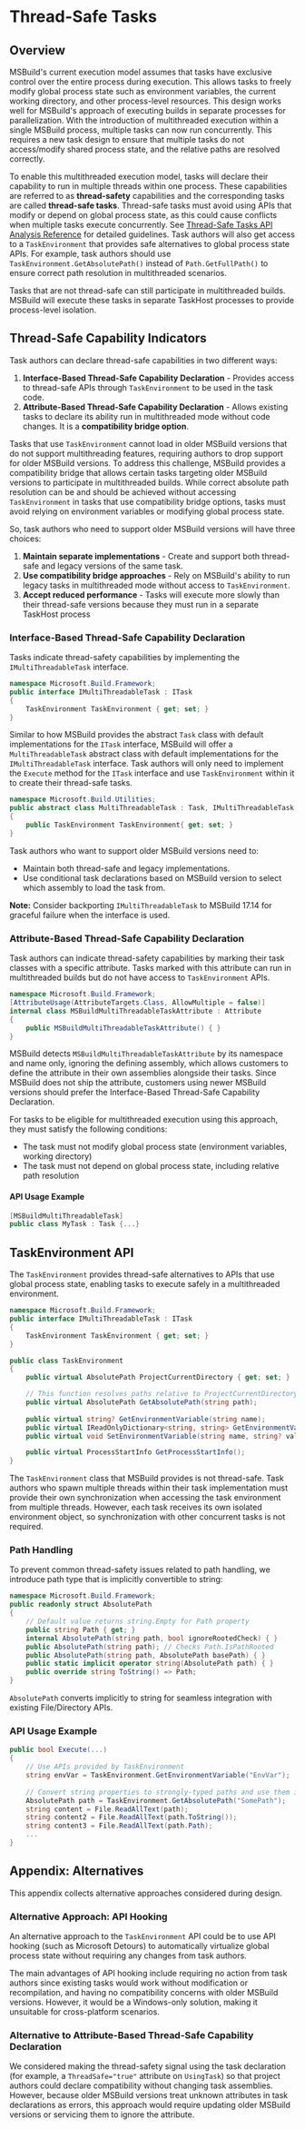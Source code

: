 # Thread-Safe Tasks

## Overview

MSBuild's current execution model assumes that tasks have exclusive control over the entire process during execution. This allows tasks to freely modify global process state such as environment variables, the current working directory, and other process-level resources. This design works well for MSBuild's approach of executing builds in separate processes for parallelization. With the introduction of multithreaded execution within a single MSBuild process, multiple tasks can now run concurrently. This requires a new task design to ensure that multiple tasks do not access/modify shared process state, and the relative paths are resolved correctly.

To enable this multithreaded execution model, tasks will declare their capability to run in multiple threads within one process. These capabilities are referred to as **thread-safety** capabilities and the corresponding tasks are called **thread-safe tasks**. Thread-safe tasks must avoid using APIs that modify or depend on global process state, as this could cause conflicts when multiple tasks execute concurrently. See [Thread-Safe Tasks API Analysis Reference](thread-safe-tasks-api-analysis.md) for detailed guidelines. Task authors will also get access to a `TaskEnvironment` that provides safe alternatives to global process state APIs. For example, task authors should use `TaskEnvironment.GetAbsolutePath()` instead of `Path.GetFullPath()` to ensure correct path resolution in multithreaded scenarios.

Tasks that are not thread-safe can still participate in multithreaded builds. MSBuild will execute these tasks in separate TaskHost processes to provide process-level isolation.

## Thread-Safe Capability Indicators

Task authors can declare thread-safe capabilities in two different ways:
1. **Interface-Based Thread-Safe Capability Declaration** - Provides access to thread-safe APIs through `TaskEnvironment` to be used in the task code.
2. **Attribute-Based Thread-Safe Capability Declaration** - Allows existing tasks to declare its ability run in multithreaded mode without code changes. It is a **compatibility bridge option**.

Tasks that use `TaskEnvironment` cannot load in older MSBuild versions that do not support multithreading features, requiring authors to drop support for older MSBuild versions. To address this challenge, MSBuild provides a compatibility bridge that allows certain tasks targeting older MSBuild versions to participate in multithreaded builds. While correct absolute path resolution can be and should be achieved without accessing `TaskEnvironment` in tasks that use compatibility bridge options, tasks must avoid relying on environment variables or modifying global process state.

So, task authors who need to support older MSBuild versions will have three choices:
1. **Maintain separate implementations** - Create and support both thread-safe and legacy versions of the same task.
2. **Use compatibility bridge approaches** - Rely on MSBuild's ability to run legacy tasks in multithreaded mode without access to `TaskEnvironment`.
3. **Accept reduced performance** - Tasks will execute more slowly than their thread-safe versions because they must run in a separate TaskHost process

### Interface-Based Thread-Safe Capability Declaration

Tasks indicate thread-safety capabilities by implementing the `IMultiThreadableTask` interface.

```csharp
namespace Microsoft.Build.Framework;
public interface IMultiThreadableTask : ITask
{
    TaskEnvironment TaskEnvironment { get; set; }
}
```

Similar to how MSBuild provides the abstract `Task` class with default implementations for the `ITask` interface, MSBuild will offer a `MultiThreadableTask` abstract class with default implementations for the `IMultiThreadableTask` interface. Task authors will only need to implement the `Execute` method for the `ITask` interface and use `TaskEnvironment` within it to create their thread-safe tasks.

```csharp
namespace Microsoft.Build.Utilities;
public abstract class MultiThreadableTask : Task, IMultiThreadableTask
{
    public TaskEnvironment TaskEnvironment{ get; set; }
}
```

Task authors who want to support older MSBuild versions need to:
- Maintain both thread-safe and legacy implementations.
- Use conditional task declarations based on MSBuild version to select which assembly to load the task from.

**Note:** Consider backporting `IMultiThreadableTask` to MSBuild 17.14 for graceful failure when the interface is used.

### Attribute-Based Thread-Safe Capability Declaration

Task authors can indicate thread-safety capabilities by marking their task classes with a specific attribute. Tasks marked with this attribute can run in multithreaded builds but do not have access to `TaskEnvironment` APIs.

```csharp
namespace Microsoft.Build.Framework;
[AttributeUsage(AttributeTargets.Class, AllowMultiple = false)]
internal class MSBuildMultiThreadableTaskAttribute : Attribute
{
    public MSBuildMultiThreadableTaskAttribute() { }
}
```

MSBuild detects `MSBuildMultiThreadableTaskAttribute` by its namespace and name only, ignoring the defining assembly, which allows customers to define the attribute in their own assemblies alongside their tasks. Since MSBuild does not ship the attribute, customers using newer MSBuild versions should prefer the Interface-Based Thread-Safe Capability Declaration.

For tasks to be eligible for multithreaded execution using this approach, they must satisfy the following conditions:
- The task must not modify global process state (environment variables, working directory)
- The task must not depend on global process state, including relative path resolution

#### API Usage Example

```csharp
[MSBuildMultiThreadableTask]
public class MyTask : Task {...}
```

## TaskEnvironment API

The `TaskEnvironment` provides thread-safe alternatives to APIs that use global process state, enabling tasks to execute safely in a multithreaded environment.

```csharp
namespace Microsoft.Build.Framework;
public interface IMultiThreadableTask : ITask
{
    TaskEnvironment TaskEnvironment { get; set; }
}

public class TaskEnvironment
{ 
    public virtual AbsolutePath ProjectCurrentDirectory { get; set; }

    // This function resolves paths relative to ProjectCurrentDirectory.
    public virtual AbsolutePath GetAbsolutePath(string path);
    
    public virtual string? GetEnvironmentVariable(string name);
    public virtual IReadOnlyDictionary<string, string> GetEnvironmentVariables();
    public virtual void SetEnvironmentVariable(string name, string? value);

    public virtual ProcessStartInfo GetProcessStartInfo();
}
```

The `TaskEnvironment` class that MSBuild provides is not thread-safe. Task authors who spawn multiple threads within their task implementation must provide their own synchronization when accessing the task environment from multiple threads. However, each task receives its own isolated environment object, so synchronization with other concurrent tasks is not required.

### Path Handling

To prevent common thread-safety issues related to path handling, we introduce path type that is implicitly convertible to string:

```csharp
namespace Microsoft.Build.Framework;
public readonly struct AbsolutePath
{
    // Default value returns string.Empty for Path property
    public string Path { get; }
    internal AbsolutePath(string path, bool ignoreRootedCheck) { }
    public AbsolutePath(string path); // Checks Path.IsPathRooted
    public AbsolutePath(string path, AbsolutePath basePath) { }
    public static implicit operator string(AbsolutePath path) { }
    public override string ToString() => Path;
}
```

`AbsolutePath` converts implicitly to string for seamless integration with existing File/Directory APIs.

### API Usage Example

```csharp
public bool Execute(...)
{
    // Use APIs provided by TaskEnvironment
    string envVar = TaskEnvironment.GetEnvironmentVariable("EnvVar");
       
    // Convert string properties to strongly-typed paths and use them in standard File/Directory APIs
    AbsolutePath path = TaskEnvironment.GetAbsolutePath("SomePath");
    string content = File.ReadAllText(path);
    string content2 = File.ReadAllText(path.ToString());
    string content3 = File.ReadAllText(path.Path);
    ...
}
```

## Appendix: Alternatives

This appendix collects alternative approaches considered during design.

### Alternative Approach: API Hooking

An alternative approach to the `TaskEnvironment` API could be to use API hooking (such as Microsoft Detours) to automatically virtualize global process state without requiring any changes from task authors.

The main advantages of API hooking include requiring no action from task authors since existing tasks would work without modification or recompilation, and having no compatibility concerns with older MSBuild versions. However, it would be a Windows-only solution, making it unsuitable for cross-platform scenarios. 

### Alternative to Attribute-Based Thread-Safe Capability Declaration

We considered making the thread-safety signal using the task declaration (for example, a `ThreadSafe="true"` attribute on `UsingTask`) so that project authors could declare compatibility without changing task assemblies. However, because older MSBuild versions treat unknown attributes in task declarations as errors, this approach would require updating older MSBuild versions or servicing them to ignore the attribute. 
